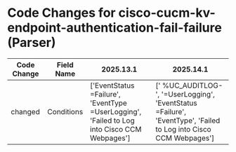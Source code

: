 # Code Changes for cisco-cucm-kv-endpoint-authentication-fail-failure (Parser)

| Code Change | Field Name | 2025.13.1 | 2025.14.1 |
|-------------|------------|-----------|------------|
| changed | Conditions | ['EventStatus =Failure', 'EventType =UserLogging', 'Failed to Log into Cisco CCM Webpages'] | [' %UC_AUDITLOG-', '=UserLogging', 'EventStatus =Failure', 'EventType', 'Failed to Log into Cisco CCM Webpages'] |